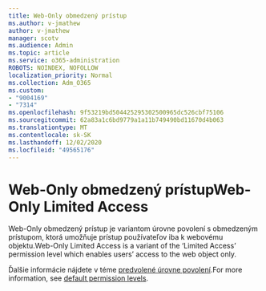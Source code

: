 ```yaml
---
title: Web-Only obmedzený prístup
ms.author: v-jmathew
author: v-jmathew
manager: scotv
ms.audience: Admin
ms.topic: article
ms.service: o365-administration
ROBOTS: NOINDEX, NOFOLLOW
localization_priority: Normal
ms.collection: Adm_O365
ms.custom:
- "9004169"
- "7314"
ms.openlocfilehash: 9f53219bd504425295302500965dc526cbf75106
ms.sourcegitcommit: 62a83a1c6bd9779a1a11b749490bd11670d4b063
ms.translationtype: MT
ms.contentlocale: sk-SK
ms.lasthandoff: 12/02/2020
ms.locfileid: "49565176"
---
```

# <a name="web-only-limited-access"></a><span data-ttu-id="88369-102">Web-Only obmedzený prístup</span><span class="sxs-lookup"><span data-stu-id="88369-102">Web-Only Limited Access</span></span>

<span data-ttu-id="88369-103">Web-Only obmedzený prístup je variantom úrovne povolení s obmedzeným prístupom, ktorá umožňuje prístup používateľov iba k webovému objektu.</span><span class="sxs-lookup"><span data-stu-id="88369-103">Web-Only Limited Access is a variant of the ‘Limited Access’ permission level which enables users’ access to the web object only.</span></span>

<span data-ttu-id="88369-104">Ďalšie informácie nájdete v téme [predvolené úrovne povolení](https://docs.microsoft.com/sharepoint/understanding-permission-levels#default-permission-levels).</span><span class="sxs-lookup"><span data-stu-id="88369-104">For more information, see [default permission levels](https://docs.microsoft.com/sharepoint/understanding-permission-levels#default-permission-levels).</span></span>
